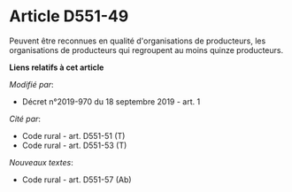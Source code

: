 # Article D551-49

Peuvent être reconnues en qualité d'organisations de producteurs, les organisations de producteurs qui regroupent au moins
quinze producteurs.

**Liens relatifs à cet article**

_Modifié par_:

  - Décret n°2019-970 du 18 septembre 2019 - art. 1

_Cité par_:

  - Code rural - art. D551-51 (T)
  - Code rural - art. D551-53 (T)

_Nouveaux textes_:

  - Code rural - art. D551-57 (Ab)
